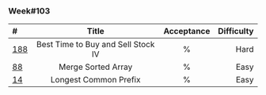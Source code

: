 ### Week#103

| #                                                                                                           | Title | Acceptance | Difficulty 
|:------------------------------------------------------------------------------------------------------------|:---------------:|:----------:|-----------:|
| [188](https://leetcode.com/problems/best-time-to-buy-and-sell-stock-iv/description/) | Best Time to Buy and Sell Stock IV | % | Hard |
| [88](https://leetcode.com/problems/merge-sorted-array/description/) | Merge Sorted Array | % | Easy |
| [14](https://leetcode.com/problems/longest-common-prefix/) | Longest Common Prefix | % | Easy |


